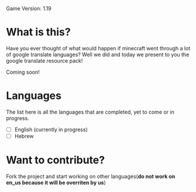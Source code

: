 Game Version: 1.19

# What is this?
Have you ever thought of what would happen if minecraft went through a lot of google translate languages?
Well we did and today we present to you the google translate resource pack!

Coming soon!

# Languages
The list here is all the languages that are completed, yet to come or in progress.
- [ ] English (currently in progress)
- [ ] Hebrew

# Want to contribute?
Fork the project and start working on other languages(**do not work on en_us because it will be overriten by us**)
